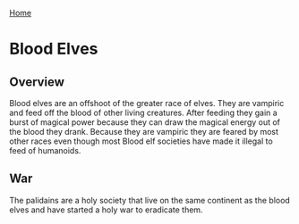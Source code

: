 [Home](../README.md)

# Blood Elves

## Overview

Blood elves are an offshoot of the greater race of elves. They are vampiric and feed off the blood of other living creatures. After feeding they gain a burst of magical power because they can draw the magical energy out of the blood they drank. Because they are vampiric they are feared by most other races even though most Blood elf societies have made it illegal to feed of humanoids. 


## War

The palidains are a holy society that live on the same continent as the blood elves and have started a holy war to eradicate them. 